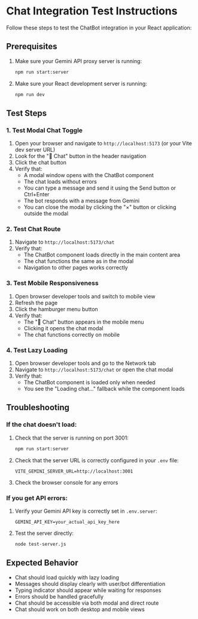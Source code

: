 # Chat Integration Test Instructions

Follow these steps to test the ChatBot integration in your React application:

## Prerequisites

1. Make sure your Gemini API proxy server is running:
   ```bash
   npm run start:server
   ```

2. Make sure your React development server is running:
   ```bash
   npm run dev
   ```

## Test Steps

### 1. Test Modal Chat Toggle

1. Open your browser and navigate to `http://localhost:5173` (or your Vite dev server URL)
2. Look for the "💬 Chat" button in the header navigation
3. Click the chat button
4. Verify that:
   - A modal window opens with the ChatBot component
   - The chat loads without errors
   - You can type a message and send it using the Send button or Ctrl+Enter
   - The bot responds with a message from Gemini
   - You can close the modal by clicking the "×" button or clicking outside the modal

### 2. Test Chat Route

1. Navigate to `http://localhost:5173/chat`
2. Verify that:
   - The ChatBot component loads directly in the main content area
   - The chat functions the same as in the modal
   - Navigation to other pages works correctly

### 3. Test Mobile Responsiveness

1. Open browser developer tools and switch to mobile view
2. Refresh the page
3. Click the hamburger menu button
4. Verify that:
   - The "💬 Chat" button appears in the mobile menu
   - Clicking it opens the chat modal
   - The chat functions correctly on mobile

### 4. Test Lazy Loading

1. Open browser developer tools and go to the Network tab
2. Navigate to `http://localhost:5173/chat` or open the chat modal
3. Verify that:
   - The ChatBot component is loaded only when needed
   - You see the "Loading chat..." fallback while the component loads

## Troubleshooting

### If the chat doesn't load:

1. Check that the server is running on port 3001:
   ```bash
   npm run start:server
   ```

2. Check that the server URL is correctly configured in your `.env` file:
   ```env
   VITE_GEMINI_SERVER_URL=http://localhost:3001
   ```

3. Check the browser console for any errors

### If you get API errors:

1. Verify your Gemini API key is correctly set in `.env.server`:
   ```env
   GEMINI_API_KEY=your_actual_api_key_here
   ```

2. Test the server directly:
   ```bash
   node test-server.js
   ```

## Expected Behavior

- Chat should load quickly with lazy loading
- Messages should display clearly with user/bot differentiation
- Typing indicator should appear while waiting for responses
- Errors should be handled gracefully
- Chat should be accessible via both modal and direct route
- Chat should work on both desktop and mobile views